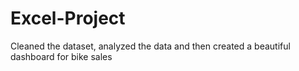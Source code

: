 # Excel-Project
Cleaned the dataset, analyzed the data and then created a beautiful dashboard for bike sales 
